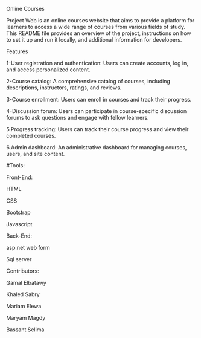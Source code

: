 Online Courses

Project Web is an online courses website that aims to provide a platform for learners to access a wide range of courses from various fields of study. This README file provides an overview of the project, instructions on how to set it up and run it locally, and additional information for developers.

Features

1-User registration and authentication: Users can create accounts, log in, and access personalized content.

2-Course catalog: A comprehensive catalog of courses, including descriptions, instructors, ratings, and reviews.

3-Course enrollment: Users can enroll in courses and track their progress.

4-Discussion forum: Users can participate in course-specific discussion forums to ask questions and engage with fellow learners.

5.Progress tracking: Users can track their course progress and view their completed courses.

6.Admin dashboard: An administrative dashboard for managing courses, users, and site content.

#Tools:

Front-End:

HTML

CSS

Bootstrap

Javascript

Back-End:

asp.net web form 

Sql server

Contributors:

Gamal  Elbatawy

Khaled Sabry

Mariam Elewa

Maryam Magdy

Bassant Selima
